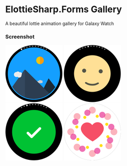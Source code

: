 # ElottieSharp.Forms Gallery
A beautiful lottie animation gallery for Galaxy Watch

### Screenshot

<img src="Screenshot1.png" width=180/> <img src="Screenshot2.png" width=180/> <img src="Screenshot3.png" width=180/>  <img src="Screenshot4.png" width=180/>
